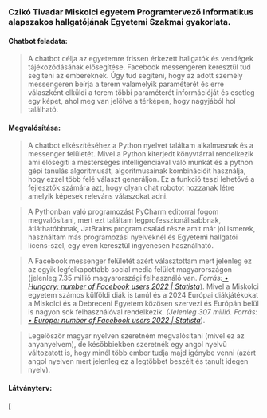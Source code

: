 ### Czikó Tivadar Miskolci egyetem Programtervező Informatikus alapszakos hallgatójának Egyetemi Szakmai gyakorlata.

#### Chatbot feladata:
> A chatbot célja az egyetemre frissen érkezett hallgatók és vendégek tájékozódásának elősegítése. Facebook messengeren keresztül
> tud segíteni az embereknek. Úgy tud segíteni, hogy az adott személy messengeren beírja a terem valamelyik paraméterét és 
> erre válaszként elküldi a terem többi paraméterét információját és esetleg egy képet, ahol meg van jelölve a térképen, hogy 
> nagyjából hol található.
  
#### Megvalósítása:
> A chatbot elkészítéséhez  a Python nyelvet találtam alkalmasnak és a messenger felületét. Mivel a Python kiterjedt könyvtárral rendelkezik ami elősegíti a mesterséges  intelligenciával való munkát és a python gépi tanulás algoritmusát, algoritmusainak kombinációit használja, hogy ezzel több felé választ generáljon. Ez a funkció teszi  lehetővé a fejlesztők számára azt, hogy olyan chat robotot hozzanak létre amelyik képesek releváns válaszokat adni. 

> A Pythonban való programozást PyCharm editorral fogom megvalósítani, mert ezt találtam legprofesszionálisabbnak, átláthatóbbnak, JatBrains program család része amit már jól ismerek, használtam más programozási nyelveknél és Egyetemi hallgatói licens-szel, egy éven keresztűl ingyenesen használható.
	
> A Facebook messenger felületét azért választottam mert jelenleg ez az egyik legfelkapottabb social media felület magyarországon (jelenleg 7.35 millió magyarországi 
> felhasználó van. *Forrás:[ • Hungary: number of Facebook users 2022 | Statista](https://www.statista.com/statistics/1029770/facebook-users-hungary/#:~:text=The%20number%20of%20Facebook%20users,media%20platform%20in%20the%20country.)*). Mivel a Miskolci egyetem számos külföldi diák is tanúl és a 2024 Európai 
> diákjátékokat a Miskolci és a Debreceni Egyetem közösen szervezi és Európán belül is nagyon sok felhasználóval rendelkezik. 
> *(Jelenleg 307 millió. Forrás: [• Europe: number of Facebook users 2022 | Statista](https://www.statista.com/statistics/745383/facebook-europe-dau-by-quarter/)*). 

> Legelőször magyar nyelven szeretném megvalósítani (mivel ez az anyanyelvem), de későbbiekben szeretnék egy angol nyelvű változatott is, hogy minél több ember tudja
> majd igénybe venni (azért angol nyelven mert jelenleg ez a legtöbbet beszélt és tanult idegen nyelv). 

#### Látványterv: 
[
